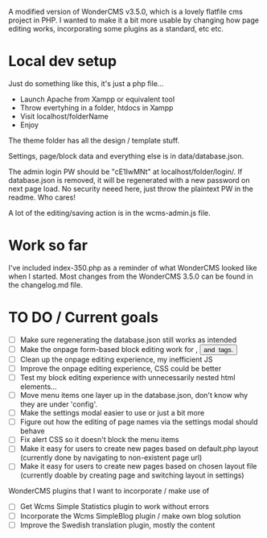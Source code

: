 A modified version of WonderCMS v3.5.0, which is a lovely flatfile cms project in PHP.
I wanted to make it a bit more usable by changing how page editing works, incorporating some plugins as a standard, etc etc.  

# Local dev setup
Just do something like this, it's just a php file...
* Launch Apache from Xampp or equivalent tool
* Throw evertyhing in a folder, htdocs in Xampp
* Visit localhost/folderName
* Enjoy

The theme folder has all the design / template stuff.

Settings, page/block data and everything else is in data/database.json.

The admin login PW should be "cE1IwMNt" at localhost/folder/login/.
If database.json is removed, it will be regenerated with a new password on next page load.
No security neeed here, just throw the plaintext PW in the readme. Who cares!

A lot of the editing/saving action is in the wcms-admin.js file.

# Work so far
I've included index-350.php as a reminder of what WonderCMS looked like when I started.
Most changes from the WonderCMS 3.5.0 can be found in the changelog.md file.

# TO DO / Current goals
- [ ] Make sure regenerating the database.json still works as intended
- [ ] Make the onpage form-based block editing work for <a>, <button> and <img> tags.
- [ ] Clean up the onpage editing experience, my inefficient JS
- [ ] Improve the onpage editing experience, CSS could be better
- [ ] Test my block editing experience with unnecessarily nested html elements...
- [ ] Move menu items one layer up in the database.json, don't know why they are under 'config'.
- [ ] Make the settings modal easier to use or just a bit more 
- [ ] Figure out how the editing of page names via the settings modal should behave
- [ ] Fix alert CSS so it doesn't block the menu items
- [ ] Make it easy for users to create new pages based on default.php layout (currently done by navigating to non-existent page url)
- [ ] Make it easy for users to create new pages based on chosen layout file (currently doable by creating page and switching layout in settings)

WonderCMS plugins that I want to incorporate / make use of
- [ ] Get Wcms Simple Statistics plugin to work without errors
- [ ] Incorporate the Wcms SimpleBlog plugin / make own blog solution
- [ ] Improve the Swedish translation plugin, mostly the content